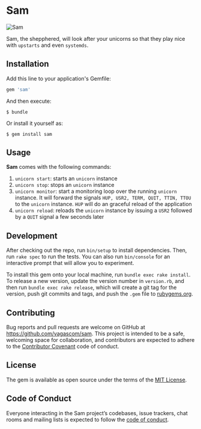 # Sam

![Sam](https://vignette.wikia.nocookie.net/looneytunes/images/c/c9/Sam_Sheepdog_300-1-.gif/revision/latest?cb=20170411195916)

Sam, the shepphered, will look after your unicorns so that they play nice with `upstarts` and even `systemds`. 

## Installation

Add this line to your application's Gemfile:

```ruby
gem 'sam'
```

And then execute:

    $ bundle

Or install it yourself as:

    $ gem install sam

## Usage

**Sam** comes with the following commands:

1. `unicorn start`: starts an  `unicorn` instance
2. `unicorn stop`: stops an `unicorn` instance
3. `unicorn monitor`: start a monitoring loop over the running `unicorn` instance. It will forward the signals `HUP, USR2, TERM, QUIT, TTIN, TTOU` to the `unicorn` instance. `HUP` will do an graceful reload of the application
4. `unicorn reload`: reloads the `unicorn` instance by issuing a `USR2` followed by a `QUIT` signal a few seconds later

## Development

After checking out the repo, run `bin/setup` to install dependencies. Then, run `rake spec` to run the tests. You can also run `bin/console` for an interactive prompt that will allow you to experiment.

To install this gem onto your local machine, run `bundle exec rake install`. To release a new version, update the version number in `version.rb`, and then run `bundle exec rake release`, which will create a git tag for the version, push git commits and tags, and push the `.gem` file to [rubygems.org](https://rubygems.org).

## Contributing

Bug reports and pull requests are welcome on GitHub at https://github.com/vagascom/sam. This project is intended to be a safe, welcoming space for collaboration, and contributors are expected to adhere to the [Contributor Covenant](http://contributor-covenant.org) code of conduct.

## License

The gem is available as open source under the terms of the [MIT License](https://opensource.org/licenses/MIT).

## Code of Conduct

Everyone interacting in the Sam project’s codebases, issue trackers, chat rooms and mailing lists is expected to follow the [code of conduct](https://github.com/[USERNAME]/sam/blob/master/CODE_OF_CONDUCT.md).
